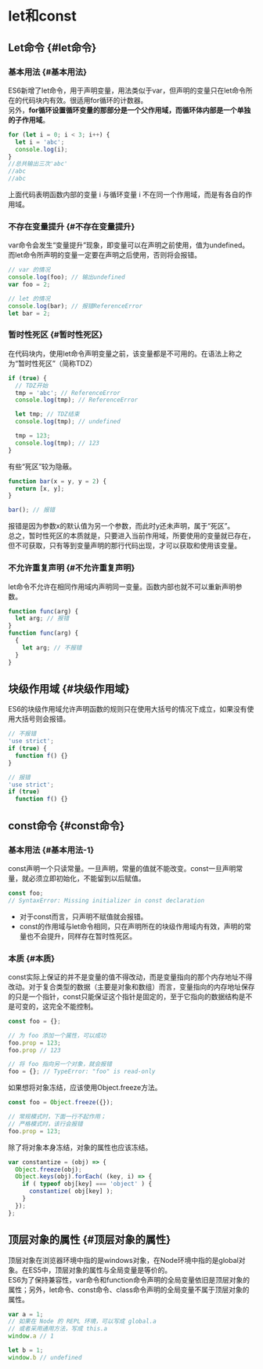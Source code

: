 # let和const

## Let命令 {#let命令}

### 基本用法 {#基本用法}

ES6新增了let命令，用于声明变量，用法类似于var，但声明的变量只在let命令所在的代码块内有效。很适用for循环的计数器。  
另外，**for循环设置循环变量的那部分是一个父作用域，而循环体内部是一个单独的子作用域**。

```js
for (let i = 0; i < 3; i++) {
  let i = 'abc';
  console.log(i);
}
//总共输出三次'abc'
//abc
//abc
```

上面代码表明函数内部的变量 i 与循环变量 i 不在同一个作用域，而是有各自的作用域。

### 不存在变量提升 {#不存在变量提升}

var命令会发生“变量提升”现象，即变量可以在声明之前使用，值为undefined。而let命令所声明的变量一定要在声明之后使用，否则将会报错。

```js
// var 的情况
console.log(foo); // 输出undefined
var foo = 2;

// let 的情况
console.log(bar); // 报错ReferenceError
let bar = 2;
```

### 暂时性死区 {#暂时性死区}

在代码块内，使用let命令声明变量之前，该变量都是不可用的。在语法上称之为“暂时性死区”（简称TDZ）

```js
if (true) {
  // TDZ开始
  tmp = 'abc'; // ReferenceError
  console.log(tmp); // ReferenceError

  let tmp; // TDZ结束
  console.log(tmp); // undefined

  tmp = 123;
  console.log(tmp); // 123
}
```

有些“死区”较为隐蔽。

```js
function bar(x = y, y = 2) {
  return [x, y];
}

bar(); // 报错
```

报错是因为参数x的默认值为另一个参数，而此时y还未声明，属于“死区”。  
总之，暂时性死区的本质就是，只要进入当前作用域，所要使用的变量就已存在，但不可获取，只有等到变量声明的那行代码出现，才可以获取和使用该变量。

### 不允许重复声明 {#不允许重复声明}

let命令不允许在相同作用域内声明同一变量。函数内部也就不可以重新声明参数。

```js
function func(arg) {
  let arg; // 报错
}
function func(arg) {
  {
    let arg; // 不报错
  }
}
```

## 块级作用域 {#块级作用域}

ES6的块级作用域允许声明函数的规则只在使用大括号的情况下成立，如果没有使用大括号则会报错。

```js
// 不报错
'use strict';
if (true) {
  function f() {}
}

// 报错
'use strict';
if (true)
  function f() {}
```

## const命令 {#const命令}

### 基本用法 {#基本用法-1}

const声明一个只读常量。一旦声明，常量的值就不能改变。const一旦声明常量，就必须立即初始化，不能留到以后赋值。

```js
const foo;
// SyntaxError: Missing initializer in const declaration
```

* 对于const而言，只声明不赋值就会报错。
* const的作用域与let命令相同，只在声明所在的块级作用域内有效，声明的常量也不会提升，同样存在暂时性死区。

### 本质 {#本质}

const实际上保证的并不是变量的值不得改动，而是变量指向的那个内存地址不得改动。对于复合类型的数据（主要是对象和数组）而言，变量指向的内存地址保存的只是一个指针，const只能保证这个指针是固定的，至于它指向的数据结构是不是可变的，这完全不能控制。

```js
const foo = {};

// 为 foo 添加一个属性，可以成功
foo.prop = 123;
foo.prop // 123

// 将 foo 指向另一个对象，就会报错
foo = {}; // TypeError: "foo" is read-only
```

如果想将对象冻结，应该使用Object.freeze方法。

```js
const foo = Object.freeze({});

// 常规模式时，下面一行不起作用；
// 严格模式时，该行会报错
foo.prop = 123;
```

除了将对象本身冻结，对象的属性也应该冻结。

```js
var constantize = (obj) => {
  Object.freeze(obj);
  Object.keys(obj).forEach( (key, i) => {
    if ( typeof obj[key] === 'object' ) {
      constantize( obj[key] );
    }
  });
};
```

## 顶层对象的属性 {#顶层对象的属性}

顶层对象在浏览器环境中指的是windows对象，在Node环境中指的是global对象。在ES5中，顶层对象的属性与全局变量是等价的。  
ES6为了保持兼容性，var命令和function命令声明的全局变量依旧是顶层对象的属性；另外，let命令、const命令、class命令声明的全局变量不属于顶层对象的属性。

```js
var a = 1;
// 如果在 Node 的 REPL 环境，可以写成 global.a
// 或者采用通用方法，写成 this.a
window.a // 1

let b = 1;
window.b // undefined
```



